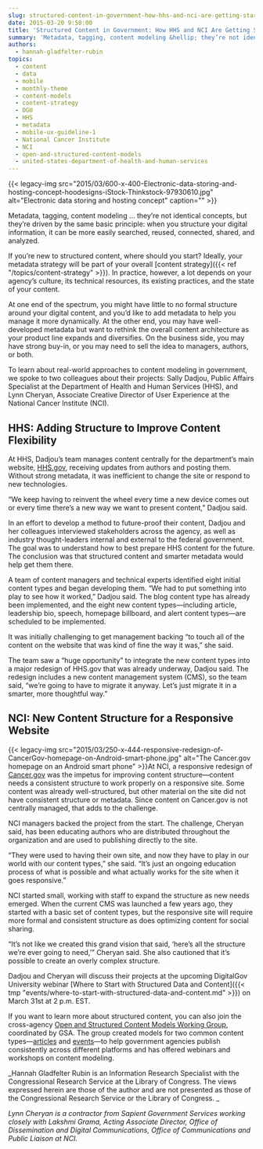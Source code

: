 ```yaml
---
slug: structured-content-in-government-how-hhs-and-nci-are-getting-started
date: 2015-03-20 9:50:00
title: 'Structured Content in Government: How HHS and NCI Are Getting Started'
summary: 'Metadata, tagging, content modeling &hellip; they’re not identical concepts, but they’re driven by the same basic principle: when you structure your digital information, it can be more easily searched, reused, connected, shared, and analyzed. If you’re new to structured content, where should you start? Ideally, your metadata strategy will be part of your overall content'
authors:
  - hannah-gladfelter-rubin
topics:
  - content
  - data
  - mobile
  - monthly-theme
  - content-models
  - content-strategy
  - DGU
  - HHS
  - metadata
  - mobile-ux-guideline-1
  - National Cancer Institute
  - NCI
  - open-and-structured-content-models
  - united-states-department-of-health-and-human-services
---
```


{{< legacy-img src="2015/03/600-x-400-Electronic-data-storing-and-hosting-concept-hoodesigns-iStock-Thinkstock-97930610.jpg" alt="Electronic data storing and hosting concept" caption="" >}} 

Metadata, tagging, content modeling … they’re not identical concepts, but they’re driven by the same basic principle: when you structure your digital information, it can be more easily searched, reused, connected, shared, and analyzed.

If you’re new to structured content, where should you start? Ideally, your metadata strategy will be part of your overall [content strategy]({{< ref "/topics/content-strategy" >}}). In practice, however, a lot depends on your agency’s culture, its technical resources, its existing practices, and the state of your content.

At one end of the spectrum, you might have little to no formal structure around your digital content, and you’d like to add metadata to help you manage it more dynamically. At the other end, you may have well-developed metadata but want to rethink the overall content architecture as your product line expands and diversifies. On the business side, you may have strong buy-in, or you may need to sell the idea to managers, authors, or both.

To learn about real-world approaches to content modeling in government, we spoke to two colleagues about their projects: Sally Dadjou, Public Affairs Specialist at the Department of Health and Human Services (HHS), and Lynn Cheryan, Associate Creative Director of User Experience at the National Cancer Institute (NCI).

## HHS: Adding Structure to Improve Content Flexibility

At HHS, Dadjou’s team manages content centrally for the department’s main website, [HHS.gov](http://www.hhs.gov/), receiving updates from authors and posting them. Without strong metadata, it was inefficient to change the site or respond to new technologies.

“We keep having to reinvent the wheel every time a new device comes out or every time there’s a new way we want to present content,” Dadjou said.

In an effort to develop a method to future-proof their content, Dadjou and her colleagues interviewed stakeholders across the agency, as well as industry thought-leaders internal and external to the federal government. The goal was to understand how to best prepare HHS content for the future. The conclusion was that structured content and smarter metadata would help get them there.

A team of content managers and technical experts identified eight initial content types and began developing them. “We had to put something into play to see how it worked,” Dadjou said. The blog content type has already been implemented, and the eight new content types—including article, leadership bio, speech, homepage billboard, and alert content types—are scheduled to be implemented.

It was initially challenging to get management backing “to touch all of the content on the website that was kind of fine the way it was,” she said.

The team saw a “huge opportunity” to integrate the new content types into a major redesign of HHS.gov that was already underway, Dadjou said. The redesign includes a new content management system (CMS), so the team said, “we’re going to have to migrate it anyway. Let’s just migrate it in a smarter, more thoughtful way.”

## NCI: New Content Structure for a Responsive Website

{{< legacy-img src="2015/03/250-x-444-responsive-redesign-of-CancerGov-homepage-on-Android-smart-phone.jpg" alt="The Cancer.gov homepage on an Android smart phone" >}}At NCI, a responsive redesign of [Cancer.gov](http://www.cancer.gov/) was the impetus for improving content structure—content needs a consistent structure to work properly on a responsive site. Some content was already well-structured, but other material on the site did not have consistent structure or metadata. Since content on Cancer.gov is not centrally managed, that adds to the challenge.

NCI managers backed the project from the start. The challenge, Cheryan said, has been educating authors who are distributed throughout the organization and are used to publishing directly to the site.

“They were used to having their own site, and now they have to play in our world with our content types,” she said. “It’s just an ongoing education process of what is possible and what actually works for the site when it goes responsive.”

NCI started small, working with staff to expand the structure as new needs emerged. When the current CMS was launched a few years ago, they started with a basic set of content types, but the responsive site will require more formal and consistent structure as does optimizing content for social sharing.

“It’s not like we created this grand vision that said, ‘here’s all the structure we’re ever going to need,’” Cheryan said. She also cautioned that it’s possible to create an overly complex structure.

Dadjou and Cheryan will discuss their projects at the upcoming DigitalGov University webinar [Where to Start with Structured Data and Content]({{< tmp "events/where-to-start-with-structured-data-and-content.md" >}}) on March 31st at 2 p.m. EST.

If you want to learn more about structured content, you can also join the cross-agency [Open and Structured Content Models Working Group](http://gsa.github.io/Open-And-Structured-Content-Models/), coordinated by GSA. The group created models for two common content types—[articles](http://gsa.github.io/Open-And-Structured-Content-Models/models/article-model.html) and [events](http://gsa.github.io/Open-And-Structured-Content-Models/models/event-model.html)—to help government agencies publish consistently across different platforms and has offered webinars and workshops on content modeling.

_Hannah Gladfelter Rubin is an Information Research Specialist with the Congressional Research Service at the Library of Congress. The views expressed herein are those of the author and are not presented as those of the Congressional Research Service or the Library of Congress.
  _ 
  
_Lynn Cheryan is a contractor from Sapient Government Services working closely with Lakshmi Grama, Acting Associate Director, Office of Dissemination and Digital Communications, Office of Communications and Public Liaison at NCI._